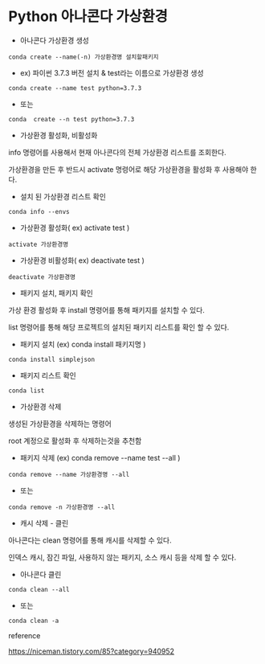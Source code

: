 # Python 아나콘다 가상환경 



- 아나콘다 가상환경 생성

```
conda create --name(-n) 가상환경명 설치할패키지
```



- ex) 파이썬 3.7.3 버전 설치 & test라는 이름으로 가상환경 생성

```
conda create --name test python=3.7.3
```



-  또는

```
conda  create --n test python=3.7.3
```



- 가상환경 활성화, 비활성화

info 명령어를 사용해서 현재 아나콘다의 전체 가상환경 리스트를 조회한다.

가상환경을 만든 후 반드시 activate 명령어로 해당 가상환경을 활성화 후 사용해야 한다.



- 설치 된 가상환경 리스트 확인

```
conda info --envs
```



- 가상환경 활성화( ex) activate test )

```
activate 가상환경명
```



- 가상환경 비활성화( ex) deactivate test )

```
deactivate 가상환경명
```



- 패키지 설치, 패키지 확인

가상 환경 활성화 후 install 명령어를 통해 패키지를 설치할 수 있다.

list 명령어를 통해 해당 프로젝트의 설치된 패키지 리스트를 확인 할 수 있다.



- 패키지 설치 (ex) conda install 패키지명 )

```
conda install simplejson
```



- 패키지 리스트 확인

```
conda list
```



- 가상환경 삭제

생성된 가상환경을 삭제하는 명령어

root 계정으로 활성화 후 삭제하는것을 추천함



- 패키지 삭제 (ex) conda remove --name test --all )

```
conda remove --name 가상환경명 --all
```



- 또는

```
conda remove -n 가상환경명 --all
```



- 캐시 삭제 - 클린

아나콘다는 clean 명령어를 통해 캐시를 삭제할 수 있다.

인덱스 캐시, 잠긴 파일, 사용하지 않는 패키지, 소스 캐시 등을 삭제 할 수 있다.



- 아나콘다 클린

```
conda clean --all
```



- 또는

```
conda clean -a
```







reference

https://niceman.tistory.com/85?category=940952